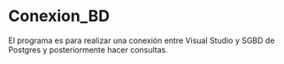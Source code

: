 # Conexion_BD
El programa es para realizar una conexión entre Visual Studio y SGBD de Postgres y posteriormente hacer consultas.
